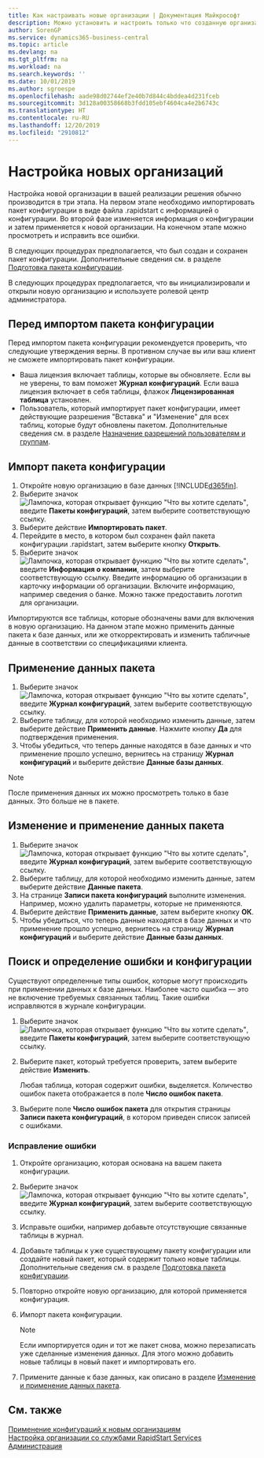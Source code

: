 ```yaml
---
title: Как настраивать новые организации | Документация Майкрософт
description: Можно установить и настроить только что созданную организацию. Точная настройка реализации состоит из трех этапов.
author: SorenGP
ms.service: dynamics365-business-central
ms.topic: article
ms.devlang: na
ms.tgt_pltfrm: na
ms.workload: na
ms.search.keywords: ''
ms.date: 10/01/2019
ms.author: sgroespe
ms.openlocfilehash: aade98d02744ef2e40b7d844c4bddea4d231fceb
ms.sourcegitcommit: 3d128a00358668b3fdd105ebf4604ca4e2b6743c
ms.translationtype: HT
ms.contentlocale: ru-RU
ms.lasthandoff: 12/20/2019
ms.locfileid: "2910812"
---
```

# <a name="configure-new-companies"></a>Настройка новых организаций
Настройка новой организации в вашей реализации решения обычно производится в три этапа. На первом этапе необходимо импортировать пакет конфигурации в виде файла .rapidstart с информацией о конфигурации. Во второй фазе изменяется информация о конфигурации и затем применяется к новой организации. На конечном этапе можно просмотреть и исправить все ошибки.  

В следующих процедурах предполагается, что был создан и сохранен пакет конфигурации. Дополнительные сведения см. в разделе [Подготовка пакета конфигурации](admin-how-to-prepare-a-configuration-package.md).  

В следующих процедурах предполагается, что вы инициализировали и открыли новую организацию и используете ролевой центр администратора.

## <a name="before-you-import-a-configuration-package"></a>Перед импортом пакета конфигурации
Перед импортом пакета конфигурации рекомендуется проверить, что следующие утверждения верны. В противном случае вы или ваш клиент не сможете импортировать пакет конфигурации.

* Ваша лицензия включает таблицы, которые вы обновляете. Если вы не уверены, то вам поможет **Журнал конфигураций**. Если ваша лицензия включает в себя таблицы, флажок **Лицензированная таблица** установлен.  
* Пользователь, который импортирует пакет конфигурации, имеет действующие разрешения "Вставка" и "Изменение" для всех таблиц, которые будут обновлены пакетом. Дополнительные сведения см. в разделе [Назначение разрешений пользователям и группам](ui-define-granular-permissions.md). 

## <a name="to-import-a-configuration-package"></a>Импорт пакета конфигурации  
1. Откройте новую организацию в базе данных [!INCLUDE[d365fin](includes/d365fin_md.md)].  
2. Выберите значок ![Лампочка, которая открывает функцию "Что вы хотите сделать"](media/ui-search/search_small.png "Что вы хотите сделать"), введите **Пакеты конфигураций**, затем выберите соответствующую ссылку.  
3. Выберите действие **Импортировать пакет**.  
4. Перейдите в место, в котором был сохранен файл пакета конфигурации .rapidstart, затем выберите кнопку **Открыть**.  
5. Выберите значок ![Лампочка, которая открывает функцию "Что вы хотите сделать"](media/ui-search/search_small.png "Что вы хотите сделать"), введите **Информация о компании**, затем выберите соответствующую ссылку. Введите информацию об организации в карточку информации об организации. Включите информацию, например сведения о банке. Можно также предоставить логотип для организации.  

Импортируются все таблицы, которые обозначены вами для включения в новую организацию. На данном этапе можно применить данные пакета к базе данных, или же откорректировать и изменить табличные данные в соответствии со спецификациями клиента.  

## <a name="to-apply-package-data"></a>Применение данных пакета  
1. Выберите значок ![Лампочка, которая открывает функцию "Что вы хотите сделать"](media/ui-search/search_small.png "Что вы хотите сделать"), введите **Журнал конфигураций**, затем выберите соответствующую ссылку.  
2. Выберите таблицу, для которой необходимо изменить данные, затем выберите действие **Применить данные**. Нажмите кнопку **Да** для подтверждения применения.
3. Чтобы убедиться, что теперь данные находятся в базе данных и что применение прошло успешно, вернитесь на страницу **Журнал конфигураций** и выберите действие **Данные базы данных**.  

> [!NOTE]  
>  После применения данных их можно просмотреть только в базе данных. Это больше не в пакете.  

## <a name="to-modify-and-apply-package-data"></a>Изменение и применение данных пакета  
1. Выберите значок ![Лампочка, которая открывает функцию "Что вы хотите сделать"](media/ui-search/search_small.png "Что вы хотите сделать"), введите **Журнал конфигураций**, затем выберите соответствующую ссылку.  
2. Выберите таблицу, для которой необходимо изменить данные, затем выберите действие **Данные пакета**.  
3. На странице **Записи пакета конфигураций** выполните изменения. Например, можно удалить параметры, которые не применяются.  
4. Выберите действие **Применить данные**, затем выберите кнопку **ОК**.  
5. Чтобы убедиться, что теперь данные находятся в базе данных и что применение прошло успешно, вернитесь на страницу **Журнал конфигураций** и выберите действие **Данные базы данных**.  

## <a name="to-locate-and-identify-a-configuration-error"></a>Поиск и определение ошибки и конфигурации  
Существуют определенные типы ошибок, которые могут происходить при применении данных к базе данных. Наиболее часто ошибка — это не включение требуемых связанных таблиц. Такие ошибки исправляются в журнале конфигурации.

1. Выберите значок ![Лампочка, которая открывает функцию "Что вы хотите сделать"](media/ui-search/search_small.png "Что вы хотите сделать"), введите **Пакеты конфигураций**, затем выберите соответствующую ссылку.  
2. Выберите пакет, который требуется проверить, затем выберите действие **Изменить**.  

    Любая таблица, которая содержит ошибки, выделяется. Количество ошибок пакета отображается в поле **Число ошибок пакета**.  

3. Выберите поле **Число ошибок пакета** для открытия страницы **Записи пакета конфигураций**, в котором приведен список записей с ошибками.  

### <a name="to-fix-an-error"></a>Исправление ошибки  
1. Откройте организацию, которая основана на вашем пакета конфигурации.  
2. Выберите значок ![Лампочка, которая открывает функцию "Что вы хотите сделать"](media/ui-search/search_small.png "Что вы хотите сделать"), введите **Журнал конфигураций**, затем выберите соответствующую ссылку.  
3. Исправьте ошибки, например добавьте отсутствующие связанные таблицы в журнал.  
4. Добавьте таблицы к уже существующему пакету конфигурации или создайте новый пакет, который содержит только новые таблицы. Дополнительные сведения см. в разделе [Подготовка пакета конфигурации](admin-how-to-prepare-a-configuration-package.md).  
5. Повторно откройте новую организацию, для которой применяется конфигурация.  
6. Импорт пакета конфигурации.  

    > [!NOTE]  
    >  Если импортируется один и тот же пакет снова, можно перезаписать уже сделанные изменения данных. Для этого можно добавить новые таблицы в новый пакет и импортировать его.  

7. Примените данные к базе данных, как описано в разделе [Изменение и применение данных пакета](admin-how-to-configure-new-companies.md#to-modify-and-apply-package-data).

## <a name="see-also"></a>См. также  
[Применение конфигураций к новым организациям](admin-apply-configuration-to-new-companies.md)  
[Настройка организации со службами RapidStart Services](admin-set-up-a-company-with-rapidstart.md)  
[Администрация](admin-setup-and-administration.md)
